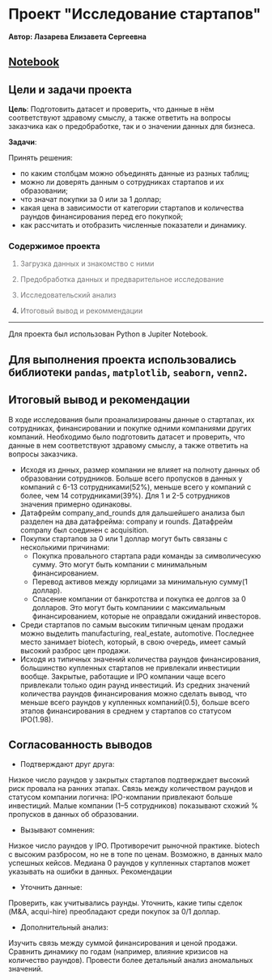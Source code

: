 # Проект "Исследование стартапов"

**Автор: Лазарева Елизавета Сергеевна**

## [Notebook](https://github.com/lazareva-liz/projects/blob/main/startups_analysis/startups_analysis.ipynb)

## Цели и задачи проекта
**Цель**: Подготовить датасет и проверить, что данные в нём соответствуют здравому смыслу, а также ответить на вопросы заказчика как о предобработке, так и о значении данных для бизнеса.


**Задачи**: 

Принять решения:
- по каким столбцам можно объединять данные из разных таблиц;
- можно ли доверять данным о сотрудниках стартапов и их образовании;
- что значат покупки за 0 или за 1 доллар;
- какая цена в зависимости от категории стартапов и количества раундов финансирования перед его покупкой;
- как рассчитать и отобразить численные показатели и динамику.


### Содержимое проекта

<font color='#777778'>   
    
1. Загрузка данных и знакомство с ними
    
2. Предобработка данных и предварительное исследование 
    
3. Исследовательский анализ
      
4. Итоговый вывод и рекоммендации</font>


---

Для проекта был использован Python в Jupiter Notebook.

Для выполнения проекта использовались библиотеки `pandas`, `matplotlib`, `seaborn`, `venn2`.
---

## Итоговый вывод и рекомендации
В ходе исследования были проанализированы данные о стартапах, их сотрудниках, финансировании и покупке одними компаниями других компаний. Необходимо было подготовить датасет и проверить, что данные в нем соответствуют здравому смыслу, а также ответить на вопросы заказчика.

 - Исходя из днных, размер компании не влияет на полноту данных об образовании сотрудников. Больше всего пропусков в данных у компаний с 6-13 сотрудниками(52%), меньше всего у компаний с более, чем 14 сотрудниками(39%). Для 1 и 2-5 сотрудников значения примерно одинаковы.
 - Датафрейм company_and_rounds для дальшейшего анализа был разделен на два датафрейма: company и rounds. Датафрейм company был соединен с acquisition.
 - Покупки стартапов за 0 или 1 доллар могут быть связаны с несколькими причинами:
   * Покупка провального стартапа ради команды за символичесукю сумму. Это могут быть компании с минимальным финансированием.
   * Перевод активов между юрлицами за минимальную сумму(1 доллар).
   * Спасение компании от банкротства и покупка ее долгов за 0 долларов. Это могут быть компаниии с максимальным финансированием, которые не оправдали ожиданий инвесторов.
 - Среди стартапов по самым высоким типичным ценам продажи можно выделить manufacturing, real_estate, automotive. Последнее место занимает biotech, который, в свою очередь, имеет самый высокий разброс цен продажи.
 - Исходя из типичных значений количества раундов финансирования, большинство купленных стартапов не привлекали инвестиции вообще. Закрытые, работащие и IPO компании чаще всего привлекали только один раунд инвестиций. Из средних значений количества раундов финансирования можно сделать вывод, что меньше всего раундов у купленных компаний(0.5), больше всего этапов финансирования в среднем у стартапов со статусом IPO(1.98).

## Согласованность выводов

* Подтверждают друг друга:

Низкое число раундов у закрытых стартапов подтверждает высокий риск провала на ранних этапах.
Связь между количеством раундов и статусом компании логична: IPO-компании привлекают больше инвестиций.
Малые компании (1–5 сотрудников) показывают схожий % пропусков в данных об образовании.

* Вызывают сомнения:

Низкое число раундов у IPO. Противоречит рыночной практике.
biotech с высоким разбросом, но не в топе по ценам. Возможно, в данных мало успешных кейсов.
Медиана 0 раундов у купленных стартапов может указывать на ошибки в данных.
Рекомендации

* Уточнить данные:

Проверить, как учитывались раунды.
Уточнить, какие типы сделок (M&A, acqui-hire) преобладают среди покупок за 0/1 доллар.

* Дополнительный анализ:

Изучить связь между суммой финансирования и ценой продажи.
Сравнить динамику по годам (например, влияние кризисов на количество раундов).
Провести более детальный анализ аномальных значений.

